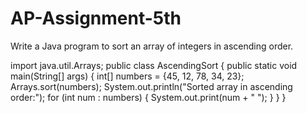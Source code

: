 # AP-Assignment-5th
Write a Java program to sort an array of integers in ascending order.


import java.util.Arrays;
public class AscendingSort {
    public static void main(String[] args) {
        int[] numbers = {45, 12, 78, 34, 23};
        Arrays.sort(numbers);
        System.out.println("Sorted array in ascending order:");
        for (int num : numbers) {
            System.out.print(num + " ");
        }
    }
}
